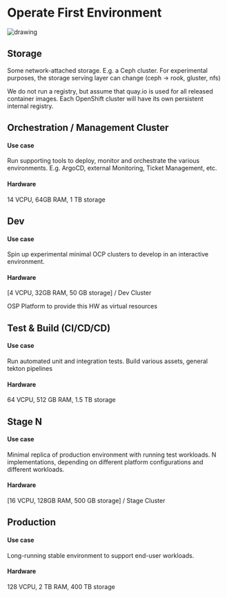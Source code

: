 # Operate First Environment

![drawing](operate_first_environment.png)

## Storage

Some network-attached storage. E.g. a Ceph cluster. For experimental purposes, the storage serving layer can change (ceph -> rook, gluster, nfs)

We do not run a registry, but assume that quay.io is used for all released container images. Each OpenShift cluster will have its own persistent internal registry.


## Orchestration / Management Cluster
#### Use case

Run supporting tools to deploy, monitor and orchestrate the various environments. E.g. ArgoCD, external Monitoring, Ticket Management, etc.

#### Hardware

14 VCPU, 64GB RAM, 1 TB storage

## Dev
#### Use case

Spin up experimental minimal OCP clusters to develop in an interactive environment.

#### Hardware

[4 VCPU, 32GB RAM,  50 GB storage] / Dev Cluster

OSP Platform to provide this HW as virtual resources

## Test & Build (CI/CD/CD)
#### Use case

Run automated unit and integration tests. Build various assets, general tekton pipelines

#### Hardware

64 VCPU,  512 GB RAM,  1.5 TB storage

## Stage N
#### Use case

Minimal replica of production environment with running test workloads. N implementations, depending on different platform configurations and different workloads.

#### Hardware

[16 VCPU, 128GB RAM,  500 GB storage] / Stage Cluster

## Production
#### Use case

Long-running stable environment to support end-user workloads.

#### Hardware

128 VCPU,  2 TB RAM,  400 TB storage
